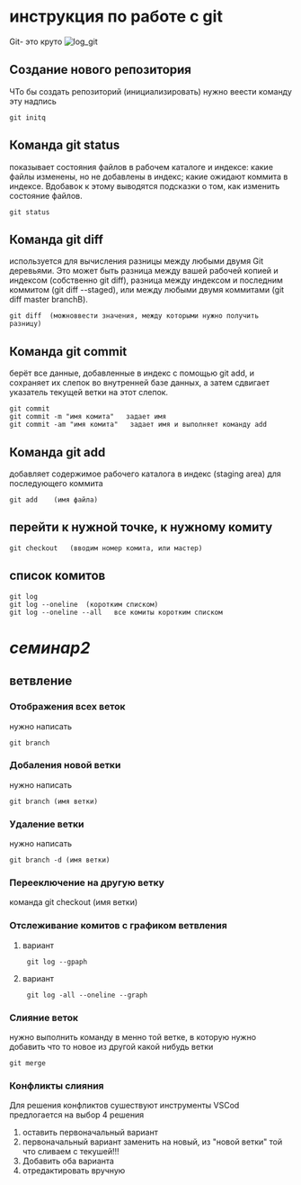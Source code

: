 # инструкция по работе с git

Git- это круто
![log_git](git.png)

## Создание нового репозитория

ЧТо бы создать репозиторий (инициализировать) нужно веести команду эту надпись

    git initq
  
## Команда git status 
показывает состояния файлов в рабочем каталоге и индексе: какие файлы изменены, но не добавлены в индекс; какие ожидают коммита в индексе. Вдобавок к этому выводятся подсказки о том, как изменить состояние файлов.

    git status
## Команда git diff 
используется для вычисления разницы между любыми двумя Git деревьями. Это может быть разница между вашей рабочей копией и индексом (собственно git diff), разница между индексом и последним коммитом (git diff --staged), или между любыми двумя коммитами (git diff master branchB).

    git diff  (можноввести значения, между которыми нужно получить разницу)

## Команда git commit 
берёт все данные, добавленные в индекс с помощью git add, и сохраняет их слепок во внутренней базе данных, а затем сдвигает указатель текущей ветки на этот слепок.

    git commit
    git commit -m "имя комита"   задает имя
    git commit -am "имя комита"   задает имя и выполняет команду add
## Команда git add 
добавляет содержимое рабочего каталога в индекс (staging area) для последующего коммита

    git add    (имя файла)

## перейти к нужной точке, к нужному комиту
    git checkout   (вводим номер комита, или мастер)
## список комитов 
    git log   
    git log --oneline  (коротким списком)   
    git log --oneline --all   все комиты коротким списком

# **_семинар2_**
## ветвление

### Отображения всех веток
нужно написать

    git branch
### Добаления новой ветки
нужно написать

    git branch (имя ветки)
### Удаление ветки
нужно написать

    git branch -d (имя ветки)
### Перееключение на другую ветку
команда
    git checkout (имя ветки)
### Отслеживание комитов с графиком ветвления
1. вариант
        
        git log --gpaph

2. вариант
        
        git log -all --oneline --graph
### Слияние веток
нужно выполнить команду в менно той ветке, в которую нужно добавить что то новое из другой какой нибудь ветки

    git merge
### Конфликты слияния
Для решения конфликтов сушествуют инструменты  VSCod предлогается на выбор 4 решения 
1. оставить первоначальный вариант
2. первоначальный вариант заменить на новый, из "новой ветки" той что сливаем с текушей!!!
3. Добавить оба варианта
4. отредактировать вручную




